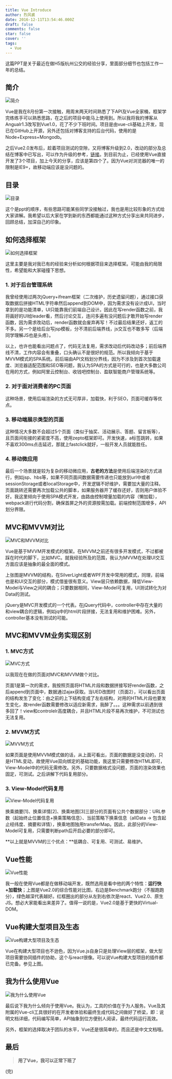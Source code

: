 ```yaml
---
title: Vue Introduce
author: 烈风裘
date: 2016-12-11T13:54:46.000Z
draft: false
comments: false
star: false
cover: ''
tags: 
  - Vue
---
```



这篇PPT是关于最近在做H5版杭州公交的经验分享，里面部分细节也包括工作一年的总结。

## 简介

![简介](http://xiangsongtao.com/uploads/1481464550000.jpeg)

Vue是我在8月份第一次接触，用周末两天时间熟悉了下API及Vue全家桶，框架学完练练手可以熟悉思路，在之后的项目中能马上使用到。所以我将我的博客从Angualr1.3改写到Vue1.0，花了不少下班时间。项目是由vue-cli基础上开发，现已在GitHub上开源，另外还包括对博客支持的后台代码，使用的是Node+Express+Mongodb。

之后Vue2.0发布后，趁着项目测试的空隙，又将博客升级到2.0，改动的部分及总结在博客中已写出，可以作为升级的参考，[链接](http://xiangsongtao.com/article/5846277f089b4c33d4ec79a9)。到目前为止，已经使用Vue直接开发了3个项目，加上今天的分享，应该是第四个了。因为Vue对浏览器的唯一的限制是IE9+，故移动端应该是没问题的。

## 目录

![目录](http://xiangsongtao.com/uploads/1481464684000.jpeg)

这个是ppt的顺序，有些思路可能某些同学没接触过，我也是用比较形象的方式给大家讲解。我希望以后大家在学到新的东西都能通过这种方式分享出来共同进步，回顾总结，加深自己的印象。


## 如何选择框架

![如何选择框架](http://xiangsongtao.com/uploads/1481464705000.jpeg)

这里主要是我对我已有的经验来分析如何根据项目来选择框架。可能由我的局限性，希望能和大家碰撞下思想。

### 1. 对于后台管理系统

我曾经使用过两次jQuery+ifream框架（二次维护，历史遗留问题），通过接口获取数据后拼接HTML字符串然后append到DOM中，因为需求没有设计成UI，当时拿到的是功能清单，UI只能靠我们前端自己设计。因此在写render函数之前，我将画好的UI给leader看，然后讨论交互，连问多遍有没问题后才敢开始写render函数，因为需求改动后，render函数就会废弃再写！不过最后结果还好，返工的不多。另一个是给后台写jsp模板，分不清前后端界线，js交互也不敢多写（后端同学理解JS也是头疼）。

以上，也许也能看出问题点了，代码无法复用，需求改动后代码改动多；前后端界线不清，工作内容会有重叠，口头确认不是很好的规范。所以我倾向于基于MVVM模式的SPA系统。前后端由API文档划分界线，因为不涉及到首次加载速度、浏览器适配范围和SEO等问题，我认为SPA的方式是可行的，也是大多数公司在用的方式，例如阿里云控制台、收钱吧控制台、盈联智能商户管理系统等。

### 2. 对于面对消费者的PC页面

这种场景，使用后端渲染的方式无可厚非，加载快，利于SEO，页面可缓存等优点。

### 3. 移动端展示类型的页面

这种情况大多数不会超过5个页面（类似于抽奖、活动展示、答题、留言板等），且页面间衔接的紧密度不高，使用zepto框架即可。开发快速，a标签跳转，如果不喜欢300ms点击延迟，那就上fastclick就好，一般开发人员就能胜任。

### 4. 移动微应用

最后一个场景就是较为复杂的移动微应用，**古老的方法**是使用后端渲染的方式进行，例如jsp、hbs等，如果不同页面间数据需要传递也只能放到url中或者sessionStorage或者localStorage中，开发逻辑不好维护，需要加大量的注释。页面跳转还需要再次加载公共的脚本，如果服务器开了缓存还好，否则用户体验不好。我这里倾向于使用SPA模式开发，由路由控制增量加载的内容（懒加载），webpack进行代码分割，确保首屏之外的资源按需加载。前端控制范围增多，API划分界限。

## MVC和MVVM对比

![MVC和MVVM对比](http://xiangsongtao.com/uploads/1481464740000.jpeg)

Vue是基于MVVM开发模式的框架。在MVVM之前还有很多开发模式，不过都被踩在时代的脚下，比如MVC。就我经验所及的范围，我认为MVVM在处理UI交互方面应该是抽象的最全面的模式。

上张图是MVVM的结构，在SilverLight或者WPF开发中常用的模式，同理，前端也是和UI交互的部分，模式借鉴很有意义。View层只依赖数据，降低View-Model与View之间的耦合；只要数据相同，View-Model可复用，UI测试转化为对Data的测试。

jQuery是MVC开发模式的一个代表。在jQuery代码中，controller中存在大量的和view耦合的逻辑，例如jq中的html片段拼接，无法复用和维护困难。另外，controller基本没有测试的可能。


## MVC和MVVM业务实现区别

### 1. MVC方式

![MVC方式](http://xiangsongtao.com/uploads/1481464793000.jpeg)


以我现在在做的页面对MVC和MVVM做个对比。

页面1是第一次的需求，我按照页面将HTML片段和数据拼接写好render函数，之后append到页面中，数据通过ajax获取。当UED改图时（页面2），可以看出页面的结构发生了变化：由之前的上下结构变成了左右结构，对用的HTML片段也要发生变化，故render函数需要修改以适应新需求，我醉了。。。这种需求以前遇到很多回了！view和controlelr高度耦合，并且HTML片段不易再次维护，不可测试也无法复用。

### 2. MVVM方式

![MVVM方式](http://xiangsongtao.com/uploads/1481464827000.jpeg)

如果页面是使用MVVM模式做的话，从上面可看出，页面的数据是没变动的，只是HTML变动，故使用Vue双向绑定的基础功能，我这里只需要修改HTML即可，View-Model中的代码无需修改。另外，只要数据格式没问题，页面的渲染效果也固定，可测试。之后讲解下代码复用部分。

### 3. View-Model代码复用

![View-Model代码复用](http://xiangsongtao.com/uploads/1481464853000.jpeg)

换乘摘要[1]、换乘详情[2]、换乘地图[3]三部分的页面有公共个数据部分：URL参数（起始终止位置信息+换乘策略信息）、当前策略下换乘信息（allData -> 包含起止经纬度、摘要和详情），换乘地图独用transferMap。因此，此部分的View-Model可复用，只需要判断path后开启必要的部分即可。

**以上就是MVVM的三个优点：**低耦合、可复用、可测试、易维护。


## Vue性能

![Vue性能](http://xiangsongtao.com/uploads/1481464887000.jpeg)

我一般在使用Vue都是在做移动端开发，既然选用是看中他的两个特性：**运行快+加载快**；上图是Vue2.0的综合性能对比图，右边是Benchmark跑分（不服跑跑分），绿色越深代表越好。红框圈出的部分从左到右依次是react、Vue2.0、原生JS。想必大家能看出来差异了。值得一说的是，Vue2.0是基于更快的Virtual-DOM。

## Vue构建大型项目及生态

![Vue构建大型项目及生态](http://xiangsongtao.com/uploads/1481464916000.jpeg)

Vue在构建大型项目也不逊色，因为Vue.js自身只是处理View层的框架，做大型项目需要协同插件的协助，这个与react很像。可以说Vue构建大型项目的插件都已完备。参见上图。

## 我为什么使用Vue

![我为什么使用Vue](http://xiangsongtao.com/uploads/1481464940000.jpeg)

最后说下我为什么倾向于使用Vue。我认为，工具的价值在于为人服务。Vue及其附属的Vue-cli工具很好的在开发者体验和最终生成代码之间做好了桥梁，即：说明文档详细，代码编写简单，API抽象到位方便别人阅读，最终代码运行高效。

另外，框架的选择取决于团队的水平，Vue还是很简单的，而且还是中文文档哦。


## 最后

> **用了Vue，我可以正常下班了**       


(完)